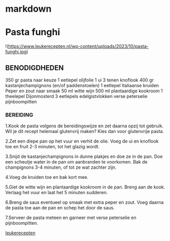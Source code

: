 # markdown

# Pasta funghi
!(https://www.leukerecepten.nl/wp-content/uploads/2023/10/pasta-funghi.jpg)

## BENODIGDHEDEN
350 gr pasta naar keuze
1 eetlepel olijfolie
1 ui
3 tenen knoflook
400 gr kastanjechampignons (en/of paddenstoelen)
1 eetlepel Italiaanse kruiden
Peper en zout naar smaak
50 ml witte wijn
500 ml plantaardige kookroom
1 theelepel Dijonmosterd
3 eetlepels edelgistvlokken
verse peterselie
pijnboompitten


### BEREIDING


1.Kook de pasta volgens de bereidingswijze en zet daarna opzij tot gebruik. Wil je dit recept helemaal glutenvrij maken? Kies dan voor glutenvrije pasta.

2.Zet een diepe pan op het vuur en verhit de olie. Voeg de ui en knoflook toe en fruit 2-3 minuten, tot het glazig wordt.

3.Snijd de kastanjechampignons in dunne plakjes en doe ze in de pan. Doe een scheutje water in de pan om aanbranden te voorkomen. Bak de champignons 3-4 minuten, of tot ze wat zachter zijn.

4.Voeg de kruiden toe en bak kort mee.

5.Giet de witte wijn en plantaardige kookroom in de pan. Breng aan de kook. Verlaag het vuur en laat het 5 minuten sudderen.

6.Breng de saus eventueel op smaak met extra peper en zout. Voeg daarna de pasta toe aan de pan en schep het door de saus.

7.Serveer de pasta meteen en garneer met verse peterselie en pijnboompitten.

[leukerecepten](https://www.leukerecepten.nl/recepten/pasta-funghi/)
